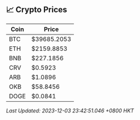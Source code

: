 ## 📈 Crypto Prices

| Coin | Price |
| ---- | ----- |
| BTC | $39685.2053 |
| ETH | $2159.8853 |
| BNB | $227.1856 |
| CRV | $0.5923 |
| ARB | $1.0896 |
| OKB | $58.8456 |
| DOGE | $0.0841 |

_Last Updated: 2023-12-03 23:42:51.046 +0800 HKT_